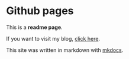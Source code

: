# Github pages

This is a **readme page**.

If you want to visit my blog, [click here](https://franciscoariel.github.io).

This site was written in markdown with [mkdocs](https://www.mkdocs.org).
